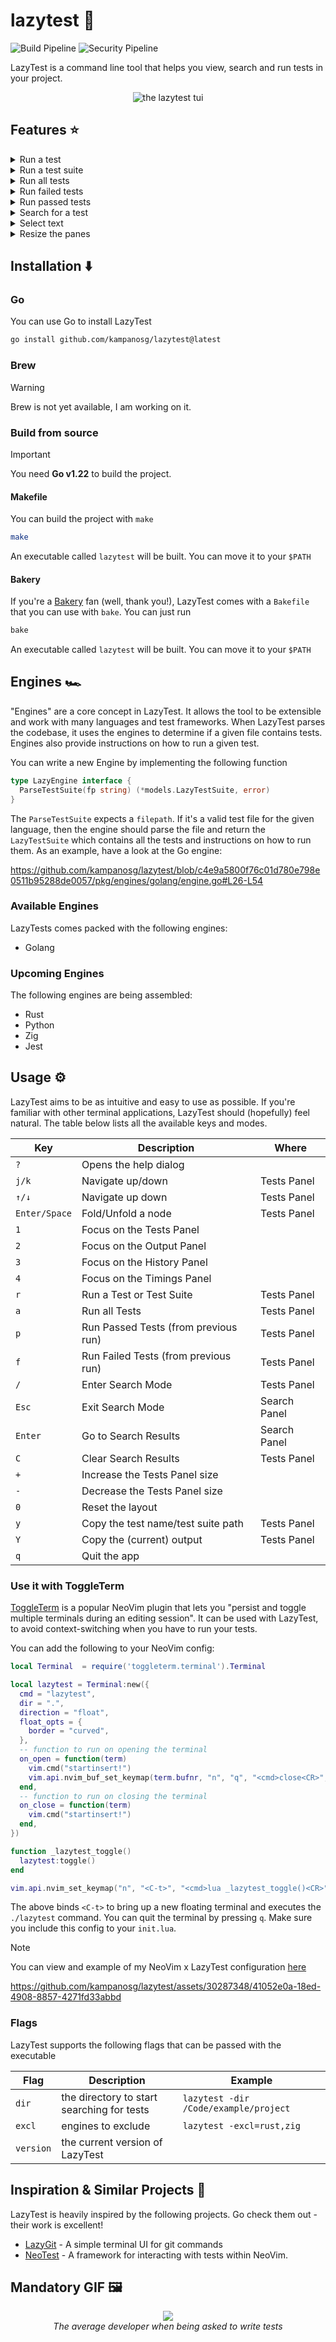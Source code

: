 # lazytest 🧪

![Build Pipeline](https://img.shields.io/github/actions/workflow/status/kampanosg/lazytest/go.yml?style=for-the-badge&logo=go)
![Security Pipeline](https://img.shields.io/github/actions/workflow/status/kampanosg/lazytest/sec.yml?style=for-the-badge&logo=go&label=Security)

LazyTest is a command line tool that helps you view, search and run tests in your project.

<p align="center">
  <img alt="the lazytest tui" src="https://github.com/kampanosg/lazytest/assets/30287348/e8843e0e-c847-40a7-83d2-6e09231b121e">
</p>

## Features ⭐

<details>
  <summary>Run a test</summary>

  <a href="https://asciinema.org/a/W4MXbeoTxGzyLjCCAgXjHDD2U?t=4" target="_blank"><img src="https://asciinema.org/a/W4MXbeoTxGzyLjCCAgXjHDD2U.svg" /></a>

</details>

<details>
  <summary>Run a test suite</summary>

  <a href="https://asciinema.org/a/yrAjoTbk6xNea0EP1imokWLA8?t=3" target="_blank"><img src="https://asciinema.org/a/yrAjoTbk6xNea0EP1imokWLA8.svg" /></a>

</details>

<details>
  <summary>Run all tests</summary>

  <a href="https://asciinema.org/a/xrvObScQMKAGbrwq1WO93znrl?t=2" target="_blank"><img src="https://asciinema.org/a/xrvObScQMKAGbrwq1WO93znrl.svg" /></a>

</details>

<details>
  <summary>Run failed tests</summary>

<a href="https://asciinema.org/a/uRx39aO9qbhwWQV2cYLCsZQYT?t=2" target="_blank"><img src="https://asciinema.org/a/uRx39aO9qbhwWQV2cYLCsZQYT.svg" /></a>

</details>

<details>
  <summary>Run passed tests</summary>

  <a href="https://asciinema.org/a/qkCh5I8DtiRpE9Trb5QQjFKkr?t=3.1" target="_blank"><img src="https://asciinema.org/a/qkCh5I8DtiRpE9Trb5QQjFKkr.svg" /></a>

</details>

<details>
  <summary>Search for a test</summary>

<a href="https://asciinema.org/a/wODn3nhYWeeqxvpUcUTH1KqgO?t=2" target="_blank"><img src="https://asciinema.org/a/wODn3nhYWeeqxvpUcUTH1KqgO.svg" /></a>

</details>

<details>
  <summary>Select text</summary>

  You can select output text with `Shift+Drag` and copy it with your OS's default buffer (e.g. `CMD+c` on the Mac)

https://github.com/kampanosg/lazytest/assets/30287348/285ea274-1ec4-4794-8a29-4778238cbb41

</details>

<details>
  <summary>Resize the panes</summary>

  Sometimes test names may exceed the size of the pane. Or you may need more space for the output text. Unfortunately, [tview](https://github.com/rivo/tview), the TUI library that LazyTest uses, does not support horizontal scrolling (and it's _probably_ [not](https://github.com/rivo/tview/issues/707#issuecomment-1991260955) going to be implemented any time soon).

  As an alternative, LazyTest panes can be resized with the `+` and `-` keys.

https://github.com/kampanosg/lazytest/assets/30287348/036e302a-4f4b-415d-b4de-42dd5e643b82
  
</details>

## Installation ⬇️

### Go

You can use Go to install LazyTest

```sh
go install github.com/kampanosg/lazytest@latest
```

### Brew

> [!WARNING]
> Brew is not yet available, I am working on it.

### Build from source

> [!IMPORTANT]
> You need **Go v1.22** to build the project.

#### Makefile

You can build the project with `make`

```sh
make
```

An executable called `lazytest` will be built. You can move it to your `$PATH`

#### Bakery

If you're a [Bakery](https://github.com/kampanosg/bakery) fan (well, thank you!), LazyTest comes with a `Bakefile` that you can use with `bake`. You can just run

```sh
bake
```

An executable called `lazytest` will be built. You can move it to your `$PATH`

## Engines 🏎️

"Engines" are a core concept in LazyTest. It allows the tool to be extensible and work with many languages and test frameworks. When LazyTest parses the codebase, it uses the engines to determine if a given file contains tests. Engines also provide instructions on how to run a given test.

You can write a new Engine by implementing the following function

```go
type LazyEngine interface {
  ParseTestSuite(fp string) (*models.LazyTestSuite, error)
}
```

The `ParseTestSuite` expects a `filepath`. If it's a valid test file for the given language, then the engine should parse the file and return the `LazyTestSuite` which contains all the tests and instructions on how to run them. As an example, have a look at the Go engine:

https://github.com/kampanosg/lazytest/blob/c4e9a5800f76c01d780e798e0511b95288de0057/pkg/engines/golang/engine.go#L26-L54

### Available Engines

LazyTests comes packed with the following engines:

* Golang

### Upcoming Engines

The following engines are being assembled:

* Rust
* Python
* Zig
* Jest

## Usage ⚙️

LazyTest aims to be as intuitive and easy to use as possible. If you're familiar with other terminal applications, LazyTest should (hopefully) feel natural. The table below lists all the available keys and modes.

| **Key**       | **Description**                      | **Where**    |
|---------------|--------------------------------------|--------------|
| `?`           | Opens the help dialog                |              |
| `j/k`         | Navigate up/down                     | Tests Panel  |
| `↑/↓`         | Navigate up down                     | Tests Panel  |
| `Enter/Space` | Fold/Unfold a node                   | Tests Panel  |
| `1`           | Focus on the Tests Panel             |              |
| `2`           | Focus on the Output Panel            |              |
| `3`           | Focus on the History Panel           |              |
| `4`           | Focus on the Timings Panel           |              |
| `r`           | Run a Test or Test Suite             | Tests Panel  |
| `a`           | Run all Tests                        | Tests Panel  |
| `p`           | Run Passed Tests (from previous run) | Tests Panel  |
| `f`           | Run Failed Tests (from previous run) | Tests Panel  |
| `/`           | Enter Search Mode                    | Tests Panel  |
| `Esc`         | Exit Search Mode                     | Search Panel |
| `Enter`       | Go to Search Results                 | Search Panel |
| `C`           | Clear Search Results                 | Tests Panel  |
| `+`           | Increase the Tests Panel size        |              |
| `-`           | Decrease the Tests Panel size        |              |
| `0`           | Reset the layout                     |              |
| `y`           | Copy the test name/test suite path   | Tests Panel  |
| `Y`           | Copy the (current) output            | Tests Panel  |
| `q`           | Quit the app                         |              |

### Use it with ToggleTerm

[ToggleTerm](https://github.com/akinsho/toggleterm.nvim) is a popular NeoVim plugin that lets you "persist and toggle multiple terminals during an editing session". It can be used with LazyTest, to avoid context-switching when you have to run your tests.

You can add the following to your NeoVim config:

```lua
local Terminal  = require('toggleterm.terminal').Terminal

local lazytest = Terminal:new({
  cmd = "lazytest",
  dir = ".",
  direction = "float",
  float_opts = {
    border = "curved",
  },
  -- function to run on opening the terminal
  on_open = function(term)
    vim.cmd("startinsert!")
    vim.api.nvim_buf_set_keymap(term.bufnr, "n", "q", "<cmd>close<CR>", {noremap = true, silent = true})
  end,
  -- function to run on closing the terminal
  on_close = function(term)
    vim.cmd("startinsert!")
  end,
})

function _lazytest_toggle()
  lazytest:toggle()
end

vim.api.nvim_set_keymap("n", "<C-t>", "<cmd>lua _lazytest_toggle()<CR>", {noremap = true, silent = true})
```

The above binds `<C-t>` to bring up a new floating terminal and executes the `./lazytest` command. You can quit the terminal by pressing `q`. Make sure you include this config to your `init.lua`. 

> [!NOTE]
> You can view and example of my NeoVim x LazyTest configuration [here](https://github.com/kampanosg/.dotfiles/commit/328dea4fe9f1b5f2cec13a188e7330bd11a2c0ed)

https://github.com/kampanosg/lazytest/assets/30287348/41052e0a-18ed-4908-8857-4271fd33abbd

### Flags

LazyTest supports the following flags that can be passed with the executable

| **Flag**  | **Description**                            | **Example**                           |
|-----------|--------------------------------------------|---------------------------------------|
| `dir`     | the directory to start searching for tests | `lazytest -dir /Code/example/project` |
| `excl`    | engines to exclude                         | `lazytest -excl=rust,zig`             |
| `version` | the current version of LazyTest            |                                       |

## Inspiration & Similar Projects 💬

LazyTest is heavily inspired by the following projects. Go check them out - their work is excellent!

* [LazyGit](https://github.com/jesseduffield/lazygit) - A simple terminal UI for git commands
* [NeoTest](https://github.com/nvim-neotest/neotest) - A framework for interacting with tests within NeoVim.

## Mandatory GIF 🖼️

<p align="center">
  <img src="https://media.giphy.com/media/v1.Y2lkPTc5MGI3NjExMHk3eTA0Z3ZkdjV2dmh2anJjaW85N2F1OGl4d2F2bXFyeDl1OGpuYyZlcD12MV9pbnRlcm5hbF9naWZfYnlfaWQmY3Q9Zw/SV34NE5jEh4cM/giphy.gif" />
  <br />
  <i>The average developer when being asked to write tests</i>
</p>
